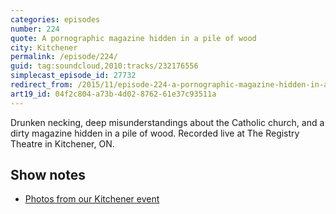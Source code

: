 ```yaml
---
categories: episodes
number: 224
quote: A pornographic magazine hidden in a pile of wood
city: Kitchener
permalink: /episode/224/
guid: tag:soundcloud,2010:tracks/232176556
simplecast_episode_id: 27732
redirect_from: /2015/11/episode-224-a-pornographic-magazine-hidden-in-a-pile-of-wood-kitchener/
art19_id: 04f2c804-a73b-4d02-8762-61e37c93511a
---
```

Drunken necking, deep misunderstandings about the Catholic church, and a dirty magazine hidden in a pile of wood. Recorded live at The Registry Theatre in Kitchener, ON.

## Show notes
- [Photos from our Kitchener event](https://goo.gl/MW2XGD)
